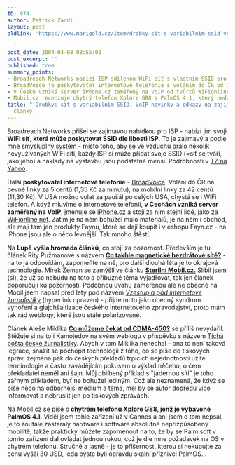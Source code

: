 ```yaml
---
ID: 974
author: Patrick Zandl
layout: post
oldlink: 'https://www.marigold.cz/item/drobky-sit-s-variabilnim-ssid-voip-novinky-a-odkazy-na-zajimave-clanky

  '
post_date: 2004-04-08 08:55:00
post_excerpt: ''
published: true
summary_points:
- Broadreach Networks nabízí ISP sdílenou WiFi síť s vlastním SSID pro snížení nákladů.
- BroadVoice je poskytovatel internetové telefonie s voláním do ČR od 1,35 Kč/min.
- V Česku vzniká server iPhone.cz zaměřený na VoIP od tvůrců WiFionline.net.
- Mobil.cz recenzuje chytrý telefon Xplore G88 s PalmOS 4.1, který nedoporučuje.
title: "'Drobky: síť s variabilním SSID, VoIP novinky a odkazy na zajímavé"
  články'
---
```


<p>
Broadreach Networks přišel se zajímavou nabídkou pro ISP - nabízí jim svoji <STRONG>WiFi síť, která může poskytovat SSID dle libosti ISP.</STRONG> To je zajímavý a podle mne smysluplný systém - místo toho, aby se ve vzduchu pralo několik nevyužívaných WiFi sítí, každý ISP si může přidat svoje SSID (=síť se tváří, jako jeho) a náklady na výstavbu jsou podstatně menší. Podrobnosti v <A href="http://biz.yahoo.com/bw/040406/65369_1.html" target=_blank>TZ na Yahoo</A>.</p>

<p>
Další <STRONG>poskytovatel internetové telefonie</STRONG> - <A href="http://www.broadvoice.com/" target=_blank>BroadVoice</A>. Volání do ČR na pevné linky za 5 centů (1,35 Kč za minutu), na mobilní linky za 42 centů (11,30 Kč). V USA možno volat za paušál po celých USA, chystá se i WiFi telefon. A když mluvíme o internetové telefonii, <STRONG>v Čechách vzniká server zaměřený na VoIP</STRONG>, jmenuje se <A href="http://www.iphone.cz/" target=_blank>iPhone.cz</A> a stojí za ním stejní lidé, jako za <A href="http://www.wifionline.net/" target=_blank>WiFionline.net</A>. Zatím je na něm bohužel málo materiálů, je na něm i obchod, ale mají tam jen produkty Faynu, které se dají koupit i v eshopu Fayn.cz - na iPhone jsou ale o něco levnější. Tak mnoho štěstí. </p>

<p>
Na <STRONG>Lupě vyšla hromada článků</STRONG>, co stojí za pozornost. Především je tu článek Rity Pužmanové s názvem <A href="http://www.lupa.cz/clanek.php3?show=3300"><STRONG>Co takhle magnetické bezdrátové sítě?</STRONG></A>&#160;- na to já odpovídám, zapomeňte na ně, pro další dlouhá léta je to okrajová technologie. Mirek Zeman se zamýšlí&#160;ve článku&#160;<A href="http://www.lupa.cz/clanek.php3?show=3308"><STRONG>Sterilní Mobil.cz.</STRONG></A>&#160;Slíbil jsem (si), že už se nebudu na toto a příbuzné téma vyjadřovat, tak jen článek doporučuji ku pozornosti. Podobnou úvahu zaměřenou ale ne obecně na Mobil jsem napsal před lety pod názvem <EM><A href="http://technet.idnes.cz/novinky/internetnews/zurnalistika991229.html" target=_blank>Vzestup a pád internetové žurnalistiky</A></EM>&#160;(hyperlink&#160;opraven)&#160;- přijde mi to jako obecný syndrom vyhoření a glajchšaltizace českého internetového zpravodajství, proto mám tak rád weblogy, které jsou stále polarizované. </p>

<p>
Článek Aleše Miklíka <A class=nadcl href="http://www.lupa.cz/clanek.php3?show=3307"><STRONG>Co můžeme čekat od CDMA-450?</STRONG></A>&#160;se příliš nevydařil. Stěžuje si na to i Kamojedov na svém weblogu v příspěvku s názvem <A href="http://vucako.bloguje.cz/34911_item.php" target=_blank>Tichá pošta české žurnalistiky</A>. Abych v tom Miklíka nenechal - ona to není taková legrace, snažit se pochopit technologii z toho, co se píše do tiskových zpráv, zejména pak do českých překladů trpících nejednotností užité terminologie a často zavádějícím pokusem o výklad něčeho, o čem překladatel neměl ani šajn. Můj oblíbený příklad s "jadernou sítí" je toho zářným příkladem, byť ne bohužel jediným. Což ale neznamená, že když se píše něco na odbornější médium a téma, měl by se autor dopředu více informovat a nebruslit jen po tiskových zprávách.</p>

<p>
Na <A href="http://mobil.idnes.cz/mobilni_komunikace/mobilni_telefony/abecedni_prehled_mt/ostatni/xploreg88040407.html" target=_blank>Mobil.cz se píše </A>o<STRONG>&#160;chytrém telefonu&#160;Xplore G88, jenž je vybavené PalmOS 4.1</STRONG>. Viděl jsem tohle zařízení už v Cannes a ani jsem o tom nepsal, je to zoufale zastaralý hardware i software absolutně nepřizpůsobený mobilitě, takže prakticky můžete zapomenout na to, že by se Palm soft v tomto zařízení dal ovládat jednou rukou, což je dle mne požadavek na OS v chytrém telefonu. Stručně a jasně - je to příšernost, kterou si nekupujte za cenu vyšší 30 USD, leda byste byli opravdu skalní příznivci PalmOS...<BR><IMG height=3 alt="" src="http://i.iinfo.cz/bt.gif" width=1><BR></p>